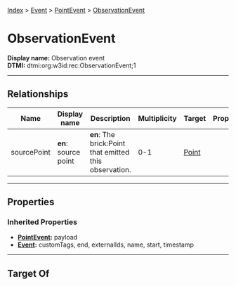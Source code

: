 [Index](../../index.md) > [Event](../Event.md) > [PointEvent](PointEvent.md) > [ObservationEvent](#)
# ObservationEvent

**Display name:** Observation event<br />
**DTMI:** dtmi:org:w3id:rec:ObservationEvent;1

---

## Relationships

|Name|Display name|Description|Multiplicity|Target|Properties|Writable|
|-|-|-|-|-|-|-|
|sourcePoint|**en**: source point|**en**: The brick:Point that emitted this observation.|0-1|[Point](../../Point/Point.md)||True|

---

## Properties

### Inherited Properties
* **[PointEvent](PointEvent.md):** payload
* **[Event](../Event.md):** customTags, end, externalIds, name, start, timestamp

---

## Target Of
